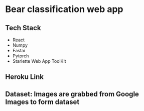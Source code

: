 # Bear classification web app

## Tech Stack
- React
- Numpy
- Fastai
- Pytorch
- Starlette Web App ToolKit

## Heroku Link


## Dataset: Images are grabbed from Google Images to form dataset
